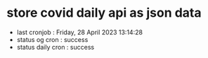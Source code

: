 # store covid daily api as json data

- last cronjob : Friday, 28 April 2023 13:14:28
- status og cron : success
- status daily cron : success
      
      